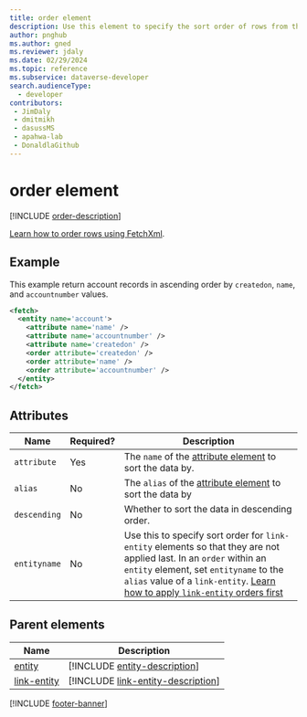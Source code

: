 ```yaml
---
title: order element
description: Use this element to specify the sort order of rows from the containing entity or link-entity element.
author: pnghub
ms.author: gned
ms.reviewer: jdaly
ms.date: 02/29/2024
ms.topic: reference
ms.subservice: dataverse-developer
search.audienceType: 
  - developer
contributors:
 - JimDaly
 - dmitmikh
 - dasussMS
 - apahwa-lab
 - DonaldlaGithub
---
```

# order element

[!INCLUDE [order-description](includes/order-description.md)]

[Learn how to order rows using FetchXml](../order-rows.md).

## Example

This example return account records in ascending order by `createdon`, `name`, and `accountnumber` values.

```xml
<fetch>
  <entity name='account'>
    <attribute name='name' />
    <attribute name='accountnumber' />
    <attribute name='createdon' />
    <order attribute='createdon' />
    <order attribute='name' />
    <order attribute='accountnumber' />
  </entity>
</fetch>
```

## Attributes

|Name|Required?|Description|
|---------|---------|---------|
|`attribute`|Yes|The `name` of the [attribute element](attribute.md) to sort the data by.|
|`alias`|No|The `alias` of the [attribute element](attribute.md) to sort the data by|
|`descending`|No|Whether to sort the data in descending order.|
|`entityname`|No|Use this to specify sort order for `link-entity` elements so that they are not applied last. In an `order` within an `entity` element, set `entityname` to the  `alias` value of a `link-entity`. [Learn how to apply `link-entity` orders first](../order-rows.md#process-link-entity-orders-first)|

## Parent elements

|Name|Description|
|---------|---------|
|[entity](entity.md)|[!INCLUDE [entity-description](includes/entity-description.md)]|
|[link-entity](link-entity.md)|[!INCLUDE [link-entity-description](includes/link-entity-description.md)]|

[!INCLUDE [footer-banner](../../../../includes/footer-banner.md)]
